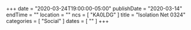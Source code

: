 +++
date = "2020-03-24T19:00:00-05:00"
publishDate = "2020-03-14"
endTime = ""
location = ""
ncs = [ "KA0LDG" ]
title = "Isolation Net 0324"
categories = [ "Social" ]
dates = [ "" ]
+++
